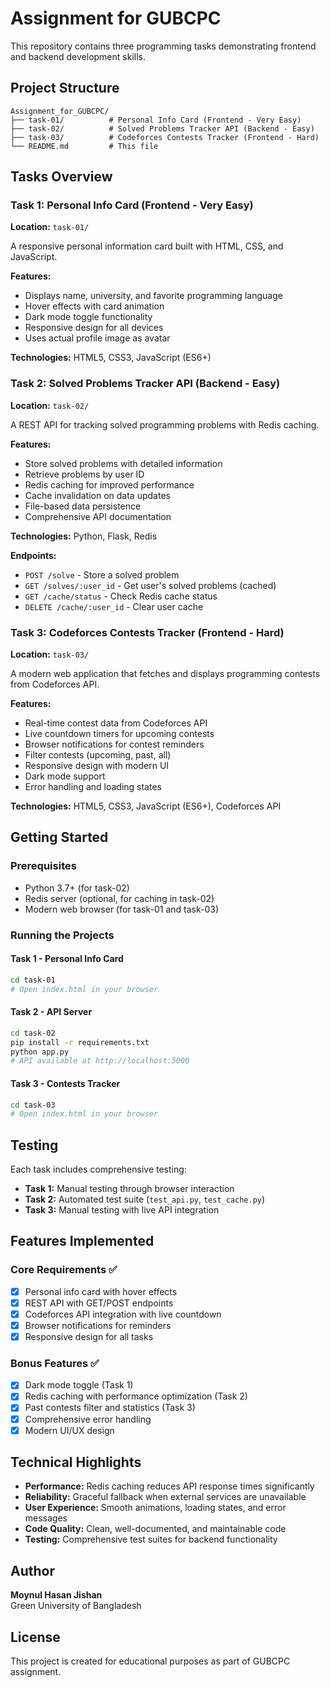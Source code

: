 # Assignment for GUBCPC

This repository contains three programming tasks demonstrating frontend and backend development skills.

## Project Structure

```
Assignment_for_GUBCPC/
├── task-01/          # Personal Info Card (Frontend - Very Easy)
├── task-02/          # Solved Problems Tracker API (Backend - Easy)
├── task-03/          # Codeforces Contests Tracker (Frontend - Hard)
└── README.md         # This file
```

## Tasks Overview

### Task 1: Personal Info Card (Frontend - Very Easy)
**Location:** `task-01/`

A responsive personal information card built with HTML, CSS, and JavaScript.

**Features:**
- Displays name, university, and favorite programming language
- Hover effects with card animation
- Dark mode toggle functionality
- Responsive design for all devices
- Uses actual profile image as avatar

**Technologies:** HTML5, CSS3, JavaScript (ES6+)

### Task 2: Solved Problems Tracker API (Backend - Easy)
**Location:** `task-02/`

A REST API for tracking solved programming problems with Redis caching.

**Features:**
- Store solved problems with detailed information
- Retrieve problems by user ID
- Redis caching for improved performance
- Cache invalidation on data updates
- File-based data persistence
- Comprehensive API documentation

**Technologies:** Python, Flask, Redis

**Endpoints:**
- `POST /solve` - Store a solved problem
- `GET /solves/:user_id` - Get user's solved problems (cached)
- `GET /cache/status` - Check Redis cache status
- `DELETE /cache/:user_id` - Clear user cache

### Task 3: Codeforces Contests Tracker (Frontend - Hard)
**Location:** `task-03/`

A modern web application that fetches and displays programming contests from Codeforces API.

**Features:**
- Real-time contest data from Codeforces API
- Live countdown timers for upcoming contests
- Browser notifications for contest reminders
- Filter contests (upcoming, past, all)
- Responsive design with modern UI
- Dark mode support
- Error handling and loading states

**Technologies:** HTML5, CSS3, JavaScript (ES6+), Codeforces API

## Getting Started

### Prerequisites
- Python 3.7+ (for task-02)
- Redis server (optional, for caching in task-02)
- Modern web browser (for task-01 and task-03)

### Running the Projects

#### Task 1 - Personal Info Card
```bash
cd task-01
# Open index.html in your browser
```

#### Task 2 - API Server
```bash
cd task-02
pip install -r requirements.txt
python app.py
# API available at http://localhost:5000
```

#### Task 3 - Contests Tracker
```bash
cd task-03
# Open index.html in your browser
```

## Testing

Each task includes comprehensive testing:

- **Task 1:** Manual testing through browser interaction
- **Task 2:** Automated test suite (`test_api.py`, `test_cache.py`)
- **Task 3:** Manual testing with live API integration

## Features Implemented

### Core Requirements ✅
- [x] Personal info card with hover effects
- [x] REST API with GET/POST endpoints
- [x] Codeforces API integration with live countdown
- [x] Browser notifications for reminders
- [x] Responsive design for all tasks

### Bonus Features ✅
- [x] Dark mode toggle (Task 1)
- [x] Redis caching with performance optimization (Task 2)
- [x] Past contests filter and statistics (Task 3)
- [x] Comprehensive error handling
- [x] Modern UI/UX design

## Technical Highlights

- **Performance:** Redis caching reduces API response times significantly
- **Reliability:** Graceful fallback when external services are unavailable
- **User Experience:** Smooth animations, loading states, and error messages
- **Code Quality:** Clean, well-documented, and maintainable code
- **Testing:** Comprehensive test suites for backend functionality

## Author

**Moynul Hasan Jishan**  
Green University of Bangladesh

## License

This project is created for educational purposes as part of GUBCPC assignment.
